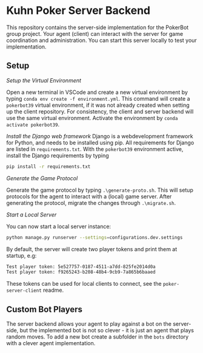 # Kuhn Poker Server Backend

This repository contains the server-side implementation for the PokerBot group project. Your agent (client) can interact with the server for game coordination and administration. You can start this server locally to test your implementation.


## Setup

_Setup the Virtual Environment_

Open a new terminal in VSCode and create a new virtual environment by typing `conda env create -f environment.yml`. This command will create a `pokerbot39` virtual environment, if it was not already created when setting up the client repository. For consistency, the client and server backend will use the same virtual environment. Activate the environment by `conda activate pokerbot39`.

_Install the Django web framework_
Django is a webdevelopment framework for Python, and needs to be installed using pip. All requirements for Django are listed in `requirements.txt`. With the `pokerbot39` environment active, install the Django requirements by typing
```bash
pip install -r requirements.txt
```

_Generate the Game Protocol_

Generate the game protocol by typing `.\generate-proto.sh`. This will setup protocols for the agent to interact with a (local) game server. After generating the protocol, migrate the changes through `.\migrate.sh`.


_Start a Local Server_

You can now start a local server instance:

```bash
python manage.py runserver --settings=configurations.dev.settings
```

By default, the server will create two player tokens and print them at startup, e.g:
```bash
Test player token: 5e527757-0187-4511-a7dd-825fe2014d0a
Test player token: f9265243-b208-48b4-9cb9-7a865b6baaed
```
These tokens can be used for local clients to connect, see the `poker-server-client` readme.


## Custom Bot Players

The server backend allows your agent to play against a bot on the server-side, but the implemented bot is not so clever - it is just an agent that plays random moves. To add a new bot create a subfolder in the `bots` directory with a clever agent implementation.


<!-- ## Docker Desktop

You can also run a local server backend instance with Docker. If you have [Docker Desktop](https://www.docker.com/products/docker-desktop) installed on your machine, use the following command to start local server:

```bash
# First usage of this command is generally very slow. Subsequent usages will execute faster and will reuse cached docker image
docker-compose up
```

You may need to run `docker-compose up` twice for the first time to properly generate the server database layout. -->
